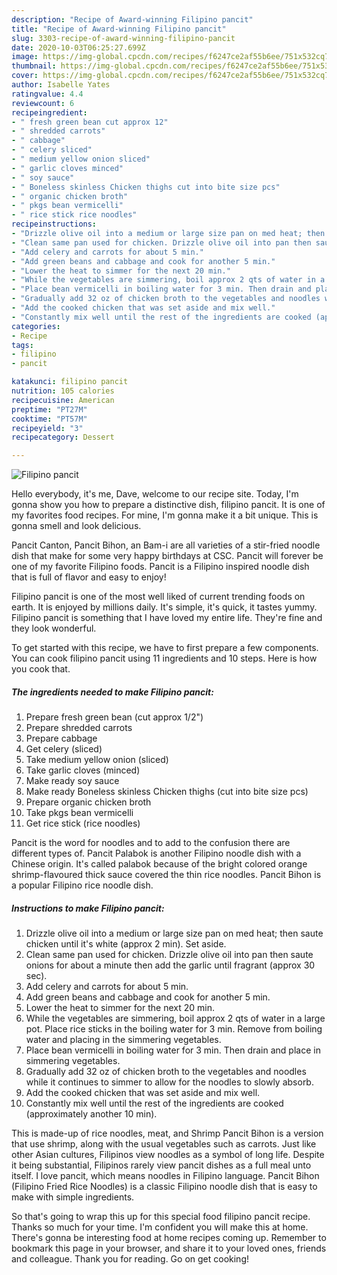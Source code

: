 ```yaml
---
description: "Recipe of Award-winning Filipino pancit"
title: "Recipe of Award-winning Filipino pancit"
slug: 3303-recipe-of-award-winning-filipino-pancit
date: 2020-10-03T06:25:27.699Z
image: https://img-global.cpcdn.com/recipes/f6247ce2af55b6ee/751x532cq70/filipino-pancit-recipe-main-photo.jpg
thumbnail: https://img-global.cpcdn.com/recipes/f6247ce2af55b6ee/751x532cq70/filipino-pancit-recipe-main-photo.jpg
cover: https://img-global.cpcdn.com/recipes/f6247ce2af55b6ee/751x532cq70/filipino-pancit-recipe-main-photo.jpg
author: Isabelle Yates
ratingvalue: 4.4
reviewcount: 6
recipeingredient:
- " fresh green bean cut approx 12"
- " shredded carrots"
- " cabbage"
- " celery sliced"
- " medium yellow onion sliced"
- " garlic cloves minced"
- " soy sauce"
- " Boneless skinless Chicken thighs cut into bite size pcs"
- " organic chicken broth"
- " pkgs bean vermicelli"
- " rice stick rice noodles"
recipeinstructions:
- "Drizzle olive oil into a medium or large size pan on med heat; then saute chicken until it&#39;s white (approx 2 min). Set aside."
- "Clean same pan used for chicken. Drizzle olive oil into pan then saute onions for about a minute then add the garlic until fragrant (approx 30 sec)."
- "Add celery and carrots for about 5 min."
- "Add green beans and cabbage and cook for another 5 min."
- "Lower the heat to simmer for the next 20 min."
- "While the vegetables are simmering, boil approx 2 qts of water in a large pot. Place rice sticks in the boiling water for 3 min. Remove from boiling water and placing in the simmering vegetables."
- "Place bean vermicelli in boiling water for 3 min. Then drain and place in simmering vegetables."
- "Gradually add 32 oz of chicken broth to the vegetables and noodles while it continues to simmer to allow for the noodles to slowly absorb."
- "Add the cooked chicken that was set aside and mix well."
- "Constantly mix well until the rest of the ingredients are cooked (approximately another 10 min)."
categories:
- Recipe
tags:
- filipino
- pancit

katakunci: filipino pancit 
nutrition: 105 calories
recipecuisine: American
preptime: "PT27M"
cooktime: "PT57M"
recipeyield: "3"
recipecategory: Dessert

---
```



![Filipino pancit](https://img-global.cpcdn.com/recipes/f6247ce2af55b6ee/751x532cq70/filipino-pancit-recipe-main-photo.jpg)

Hello everybody, it's me, Dave, welcome to our recipe site. Today, I'm gonna show you how to prepare a distinctive dish, filipino pancit. It is one of my favorites food recipes. For mine, I'm gonna make it a bit unique. This is gonna smell and look delicious.

Pancit Canton, Pancit Bihon, an Bam-i are all varieties of a stir-fried noodle dish that make for some very happy birthdays at CSC. Pancit will forever be one of my favorite Filipino foods. Pancit is a Filipino inspired noodle dish that is full of flavor and easy to enjoy!

Filipino pancit is one of the most well liked of current trending foods on earth. It is enjoyed by millions daily. It's simple, it's quick, it tastes yummy. Filipino pancit is something that I have loved my entire life. They're fine and they look wonderful.


To get started with this recipe, we have to first prepare a few components. You can cook filipino pancit using 11 ingredients and 10 steps. Here is how you cook that.

<!--inarticleads1-->

##### The ingredients needed to make Filipino pancit:

1. Prepare  fresh green bean (cut approx 1/2&#34;)
1. Prepare  shredded carrots
1. Prepare  cabbage
1. Get  celery (sliced)
1. Take  medium yellow onion (sliced)
1. Take  garlic cloves (minced)
1. Make ready  soy sauce
1. Make ready  Boneless skinless Chicken thighs (cut into bite size pcs)
1. Prepare  organic chicken broth
1. Take  pkgs bean vermicelli
1. Get  rice stick (rice noodles)


Pancit is the word for noodles and to add to the confusion there are different types of. Pancit Palabok is another Filipino noodle dish with a Chinese origin. It&#39;s called palabok because of the bright colored orange shrimp-flavoured thick sauce covered the thin rice noodles. Pancit Bihon is a popular Filipino rice noodle dish. 

<!--inarticleads2-->

##### Instructions to make Filipino pancit:

1. Drizzle olive oil into a medium or large size pan on med heat; then saute chicken until it&#39;s white (approx 2 min). Set aside.
1. Clean same pan used for chicken. Drizzle olive oil into pan then saute onions for about a minute then add the garlic until fragrant (approx 30 sec).
1. Add celery and carrots for about 5 min.
1. Add green beans and cabbage and cook for another 5 min.
1. Lower the heat to simmer for the next 20 min.
1. While the vegetables are simmering, boil approx 2 qts of water in a large pot. Place rice sticks in the boiling water for 3 min. Remove from boiling water and placing in the simmering vegetables.
1. Place bean vermicelli in boiling water for 3 min. Then drain and place in simmering vegetables.
1. Gradually add 32 oz of chicken broth to the vegetables and noodles while it continues to simmer to allow for the noodles to slowly absorb.
1. Add the cooked chicken that was set aside and mix well.
1. Constantly mix well until the rest of the ingredients are cooked (approximately another 10 min).


This is made-up of rice noodles, meat, and Shrimp Pancit Bihon is a version that use shrimp, along with the usual vegetables such as carrots. Just like other Asian cultures, Filipinos view noodles as a symbol of long life. Despite it being substantial, Filipinos rarely view pancit dishes as a full meal unto itself. I love pancit, which means noodles in Filipino language. Pancit Bihon (Filipino Fried Rice Noodles) is a classic Filipino noodle dish that is easy to make with simple ingredients. 

So that's going to wrap this up for this special food filipino pancit recipe. Thanks so much for your time. I'm confident you will make this at home. There's gonna be interesting food at home recipes coming up. Remember to bookmark this page in your browser, and share it to your loved ones, friends and colleague. Thank you for reading. Go on get cooking!
